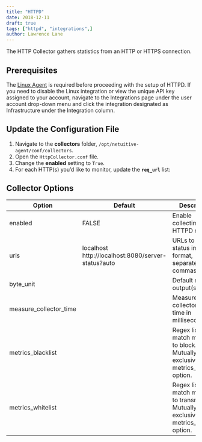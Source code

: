 ```yaml
---
title: "HTTPD"
date: 2018-12-11
draft: true
tags: ["httpd", "integrations",]
author: Lawrence Lane
---
```

The HTTP Collector gathers statistics from an HTTP or HTTPS connection.

## Prerequisites

The [Linux Agent][1] is required before proceeding with the setup of HTTPD. If you need to disable the Linux integration or view the unique API key assigned to your account, navigate to the Integrations page under the user account drop-down menu and click the integration designated as Infrastructure under the Integration column.

## Update the Configuration File
1. Navigate to the **collectors** folder, `/opt/netuitive-agent/conf/collectors`.
2. Open the `HttpCollector.conf` file.
3. Change the **enabled** setting to `True`.
4. For each HTTP(s) you’d like to monitor, update the **`req_url`** list:

## Collector Options

| Option                 | Default                                            | Description                                                                                |
|------------------------|----------------------------------------------------|--------------------------------------------------------------------------------------------|
| enabled                | FALSE                                              | Enable collecting HTTPD metrics.                                                           |
| urls                   | localhost http://localhost:8080/server-status?auto | URLs to server-status in auto format, separated by commas.                                 |
| byte_unit              |                                                    | Default numeric output(s).                                                                 |
| measure_collector_time |                                                    | Measure the collector’s run time in milliseconds.                                          |
| metrics_blacklist      |                                                    | Regex list to match metrics to block. Mutually exclusive with metrics_whitelist option.    |
| metrics_whitelist      |                                                    | Regex list to match metrics to transmit. Mutually exclusive with metrics_blacklist option. |


[1]: /integrations/agents/linux-agent
